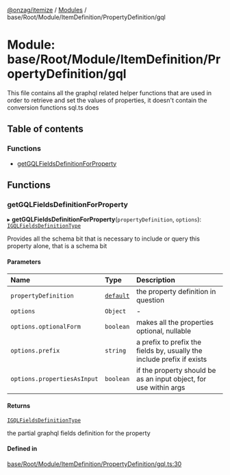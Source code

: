 [@onzag/itemize](../README.md) / [Modules](../modules.md) / base/Root/Module/ItemDefinition/PropertyDefinition/gql

# Module: base/Root/Module/ItemDefinition/PropertyDefinition/gql

This file contains all the graphql related helper functions that are used in order to
retrieve and set the values of properties, it doesn't contain the conversion functions
sql.ts does

## Table of contents

### Functions

- [getGQLFieldsDefinitionForProperty](base_Root_Module_ItemDefinition_PropertyDefinition_gql.md#getgqlfieldsdefinitionforproperty)

## Functions

### getGQLFieldsDefinitionForProperty

▸ **getGQLFieldsDefinitionForProperty**(`propertyDefinition`, `options`): [`IGQLFieldsDefinitionType`](../interfaces/base_Root_gql.IGQLFieldsDefinitionType.md)

Provides all the schema bit that is necessary to include or query
this property alone, that is a schema bit

#### Parameters

| Name | Type | Description |
| :------ | :------ | :------ |
| `propertyDefinition` | [`default`](../classes/base_Root_Module_ItemDefinition_PropertyDefinition.default.md) | the property definition in question |
| `options` | `Object` | - |
| `options.optionalForm` | `boolean` | makes all the properties optional, nullable |
| `options.prefix` | `string` | a prefix to prefix the fields by, usually the include prefix if exists |
| `options.propertiesAsInput` | `boolean` | if the property should be as an input object, for use within args |

#### Returns

[`IGQLFieldsDefinitionType`](../interfaces/base_Root_gql.IGQLFieldsDefinitionType.md)

the partial graphql fields definition for the property

#### Defined in

[base/Root/Module/ItemDefinition/PropertyDefinition/gql.ts:30](https://github.com/onzag/itemize/blob/5c2808d3/base/Root/Module/ItemDefinition/PropertyDefinition/gql.ts#L30)

